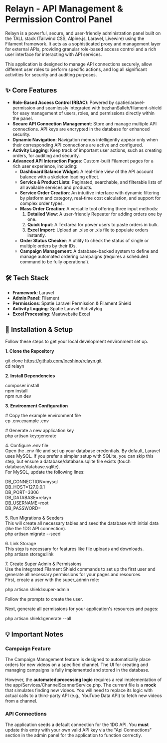 # **Relayn \- API Management & Permission Control Panel**

Relayn is a powerful, secure, and user-friendly administration panel built on the TALL stack (Tailwind CSS, Alpine.js, Laravel, Livewire) using the Filament framework. It acts as a sophisticated proxy and management layer for external APIs, providing granular role-based access control and a rich user interface for interacting with API services.

This application is designed to manage API connections securely, allow different user roles to perform specific actions, and log all significant activities for security and auditing purposes.

## **✨ Core Features**

* **Role-Based Access Control (RBAC)**: Powered by spatie/laravel-permission and seamlessly integrated with bezhanSalleh/filament-shield for easy management of users, roles, and permissions directly within the panel.  
* **Secure API Connection Management**: Store and manage multiple API connections. API keys are encrypted in the database for enhanced security.  
* **Dynamic Navigation**: Navigation menus intelligently appear only when their corresponding API connections are active and configured.  
* **Activity Logging**: Keep track of important user actions, such as creating orders, for auditing and security.  
* **Advanced API Interaction Pages**: Custom-built Filament pages for a rich user experience, including:  
  * **Dashboard Balance Widget**: A real-time view of the API account balance with a skeleton loading effect.  
  * **Service & Product Lists**: Paginated, searchable, and filterable lists of all available services and products.  
  * **Service Order Creation**: An intuitive interface with dynamic filtering by platform and category, real-time cost calculation, and support for complex order types.  
  * **Mass Order Creation**: A versatile tool offering three input methods:  
    1. **Detailed View**: A user-friendly Repeater for adding orders one by one.  
    2. **Quick Input**: A Textarea for power users to paste orders in bulk.  
    3. **Excel Import**: Upload an .xlsx or .xls file to populate orders instantly.  
  * **Order Status Checker**: A utility to check the status of single or multiple orders by their IDs.  
  * **Campaign Management**: A database-backed system to define and manage automated ordering campaigns (requires a scheduled command to be fully operational).

## **🛠️ Tech Stack**

* **Framework**: Laravel  
* **Admin Panel**: Filament  
* **Permissions**: Spatie Laravel Permission & Filament Shield  
* **Activity Logging**: Spatie Laravel Activitylog  
* **Excel Processing**: Maatwebsite Excel

## **🚀 Installation & Setup**

Follow these steps to get your local development environment set up.

**1\. Clone the Repository**

git clone https://github.com/locshino/relayn.git  
cd relayn

**2\. Install Dependencies**

composer install  
npm install  
npm run dev

**3\. Environment Configuration**

\# Copy the example environment file  
cp .env.example .env

\# Generate a new application key  
php artisan key:generate

4\. Configure .env file  
Open the .env file and set up your database credentials. By default, Laravel uses MySQL. If you prefer a simpler setup with SQLite, you can skip this step, but ensure a database/database.sqlite file exists (touch database/database.sqlite).  
For MySQL, update the following lines:

DB\_CONNECTION=mysql  
DB\_HOST=127.0.0.1  
DB\_PORT=3306  
DB\_DATABASE=relayn  
DB\_USERNAME=root  
DB\_PASSWORD=

5\. Run Migrations & Seeders  
This will create all necessary tables and seed the database with initial data (like the 1DG API connection).  
php artisan migrate \--seed

6\. Link Storage  
This step is necessary for features like file uploads and downloads.  
php artisan storage:link

7\. Create Super Admin & Permissions  
Use the integrated Filament Shield commands to set up the first user and generate all necessary permissions for your pages and resources.  
First, create a user with the super\_admin role:

php artisan shield:super-admin

Follow the prompts to create the user.

Next, generate all permissions for your application's resources and pages:

php artisan shield:generate \--all

## **💡 Important Notes**

### **Campaign Feature**

The Campaign Management feature is designed to automatically place orders for new videos on a specified channel. The UI for creating and managing campaigns is fully implemented and stored in the database.

However, the **automated processing logic** requires a real implementation of the app/Services/ChannelScannerService.php. The current file is a **mock** that simulates finding new videos. You will need to replace its logic with actual calls to a third-party API (e.g., YouTube Data API) to fetch new videos from a channel.

### **API Connections**

The application seeds a default connection for the 1DG API. You **must** update this entry with your own valid API key via the "Api Connections" section in the admin panel for the application to function correctly.